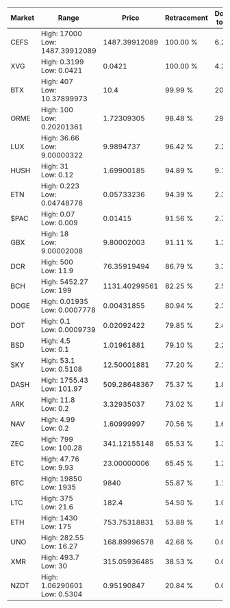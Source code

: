 | Market | Range | Price| Retracement | Doubles to 50% |
| --- | --- | --- | --- | --- |
| CEFS | High: 17000<br />Low: 1487.39912089 | 1487.39912089 | 100.00 % | 6.21 |
| XVG | High: 0.3199<br />Low: 0.0421 | 0.0421 | 100.00 % | 4.30 |
| BTX | High: 407<br />Low: 10.37899973 | 10.4 | 99.99 % | 20.07 |
| ORME | High: 100<br />Low: 0.20201361 | 1.72309305 | 98.48 % | 29.08 |
| LUX | High: 36.66<br />Low: 9.00000322 | 9.9894737 | 96.42 % | 2.29 |
| HUSH | High: 31<br />Low: 0.12 | 1.69900185 | 94.89 % | 9.16 |
| ETN | High: 0.223<br />Low: 0.04748778 | 0.05733236 | 94.39 % | 2.36 |
| $PAC | High: 0.07<br />Low: 0.009 | 0.01415 | 91.56 % | 2.79 |
| GBX | High: 18<br />Low: 9.00002008 | 9.80002003 | 91.11 % | 1.38 |
| DCR | High: 500<br />Low: 11.9 | 76.35919494 | 86.79 % | 3.35 |
| BCH | High: 5452.27<br />Low: 199 | 1131.40299561 | 82.25 % | 2.50 |
| DOGE | High: 0.01935<br />Low: 0.0007778 | 0.00431855 | 80.94 % | 2.33 |
| DOT | High: 0.1<br />Low: 0.0009739 | 0.02092422 | 79.85 % | 2.41 |
| BSD | High: 4.5<br />Low: 0.1 | 1.01961881 | 79.10 % | 2.26 |
| SKY | High: 53.1<br />Low: 0.5108 | 12.50001881 | 77.20 % | 2.14 |
| DASH | High: 1755.43<br />Low: 101.97 | 509.28648367 | 75.37 % | 1.82 |
| ARK | High: 11.8<br />Low: 0.2 | 3.32935037 | 73.02 % | 1.80 |
| NAV | High: 4.99<br />Low: 0.2 | 1.60999997 | 70.56 % | 1.61 |
| ZEC | High: 799<br />Low: 100.28 | 341.12155148 | 65.53 % | 1.32 |
| ETC | High: 47.76<br />Low: 9.93 | 23.00000006 | 65.45 % | 1.25 |
| BTC | High: 19850<br />Low: 1935 | 9840 | 55.87 % | 1.11 |
| LTC | High: 375<br />Low: 21.6 | 182.4 | 54.50 % | 1.09 |
| ETH | High: 1430<br />Low: 175 | 753.75318831 | 53.88 % | 1.06 |
| UNO | High: 282.55<br />Low: 16.27 | 168.89996578 | 42.68 % | 0.00 |
| XMR | High: 493.7<br />Low: 30 | 315.05936485 | 38.53 % | 0.00 |
| NZDT | High: 1.06290601<br />Low: 0.5304 | 0.95190847 | 20.84 % | 0.00 |
